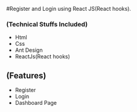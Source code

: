 #Register and Login using React JS(React hooks).

### (Technical Stuffs Included)
<ul>
    <li>Html</li>
    <li>Css</li>
    <li>Ant Design</li>
    <li>ReactJs(React hooks)</li>
  </ul>
  
## (Features)
<ul>
    <li>Register</li>
    <li>Login</li>
    <li>Dashboard Page</li>
 </ul>
 

